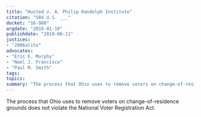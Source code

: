 ```yaml
---
title: "Husted v. A. Philip Randolph Institute"
citation: "584 U.S. ___"
docket: "16-980"
argdate: "2018-01-10"
publishdate: "2018-06-11"
justices:
- "2006alito"
advocates:
- "Eric E. Murphy"
- "Noel J. Francisco"
- "Paul M. Smith"
tags:
topics:
summary: "The process that Ohio uses to remove voters on change-of-residence grounds does not violate the National Voter Registration Act."
---
```

The process that Ohio uses to remove voters on change-of-residence grounds does not violate the National Voter Registration Act.

